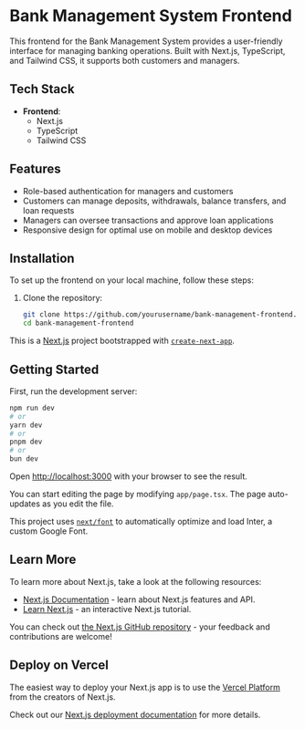 # Bank Management System Frontend

This frontend for the Bank Management System provides a user-friendly interface for managing banking operations. Built with Next.js, TypeScript, and Tailwind CSS, it supports both customers and managers.

## Tech Stack

- **Frontend**:
  - Next.js
  - TypeScript
  - Tailwind CSS

## Features

- Role-based authentication for managers and customers
- Customers can manage deposits, withdrawals, balance transfers, and loan requests
- Managers can oversee transactions and approve loan applications
- Responsive design for optimal use on mobile and desktop devices

## Installation

To set up the frontend on your local machine, follow these steps:

1. Clone the repository:
   ```bash
   git clone https://github.com/yourusername/bank-management-frontend.git
   cd bank-management-frontend
This is a [Next.js](https://nextjs.org/) project bootstrapped with [`create-next-app`](https://github.com/vercel/next.js/tree/canary/packages/create-next-app).

## Getting Started

First, run the development server:

```bash
npm run dev
# or
yarn dev
# or
pnpm dev
# or
bun dev
```

Open [http://localhost:3000](http://localhost:3000) with your browser to see the result.

You can start editing the page by modifying `app/page.tsx`. The page auto-updates as you edit the file.

This project uses [`next/font`](https://nextjs.org/docs/basic-features/font-optimization) to automatically optimize and load Inter, a custom Google Font.

## Learn More

To learn more about Next.js, take a look at the following resources:

- [Next.js Documentation](https://nextjs.org/docs) - learn about Next.js features and API.
- [Learn Next.js](https://nextjs.org/learn) - an interactive Next.js tutorial.

You can check out [the Next.js GitHub repository](https://github.com/vercel/next.js/) - your feedback and contributions are welcome!

## Deploy on Vercel

The easiest way to deploy your Next.js app is to use the [Vercel Platform](https://vercel.com/new?utm_medium=default-template&filter=next.js&utm_source=create-next-app&utm_campaign=create-next-app-readme) from the creators of Next.js.

Check out our [Next.js deployment documentation](https://nextjs.org/docs/deployment) for more details.
